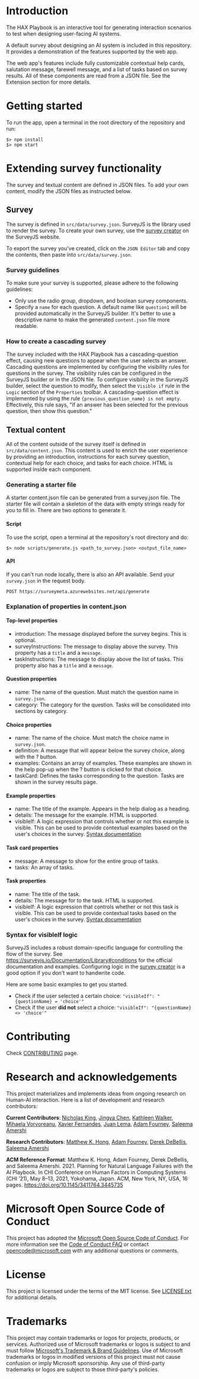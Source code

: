 # Introduction

The HAX Playbook is an interactive tool for generating interaction scenarios to test when designing
user-facing AI systems.

A default survey about designing an AI system is included in this repository. It provides a 
demonstration of the features supported by the web app.

The web app's features include fully customizable contextual help cards, salutation message,
farewell message, and a list of tasks based on survey results. All of these components are read
from a JSON file. See the Extension section for more details.

# Getting started

To run the app, open a terminal in the root directory of the repository and run:

```
$> npm install
$> npm start
```

# Extending survey functionality

The survey and textual content are defined in JSON files. To add your own content, modify the JSON files
as instructed below.

## Survey

The survey is defined in `src/data/survey.json`. SurveyJS is the library used to render
the survey. To create your own survey, use the [survey creator](https://surveyjs.io/create-survey) on the SurveyJS website.

To export the survey you've created, click on the `JSON Editor` tab and copy the contents, then paste into `src/data/survey.json`. 

### Survey guidelines
To make sure your survey is supported, please adhere to the following guidelines:
- Only use the radio group, dropdown, and boolean survey components.
- Specify a `name` for each question. A default name like `question1` will be provided automatically in the SurveyJS builder. It's better to use a descriptive name to make the generated `content.json` file more readable.

### How to create a cascading survey
The survey included with the HAX Playbook has a cascading-question effect, causing new questions to appear when the user selects an answer.
Cascading questions are implemented by configuring the visibility rules for questions in the survey.
The visibility rules can be configured in the SurveyJS builder or in the JSON file.
To configure visibility in the SurveyJS builder, select the question to modify, then select the `Visible if` rule in the `Logic` section of the `Properties` toolbar.
A cascading-question effect is implemented by using the rule `{previous_question_name} is not empty`.
Effectively, this rule says, "if an answer has been selected for the previous question, then show this question."


## Textual content

All of the content outside of the survey itself is defined in `src/data/content.json`. This content is used to enrich the user experience
by providing an introduction, instructions for each survey question, contextual help for each choice, and tasks for each choice. HTML is supported inside each component.

### Generating a starter file
A starter content.json file can be generated from a survey.json file. The starter file will contain a skeleton of the data with empty strings
ready for you to fill in. There are two options to generate it.

#### Script
To use the script, open a terminal at the repository's root directory and do:

```
$> node scripts/generate.js <path_to_survey.json> <output_file_name>
```

#### API
If you can't run node locally, there is also an API available. Send your `survey.json` in the request body.

`POST https://surveymeta.azurewebsites.net/api/generate`

### Explanation of properties in content.json

#### Top-level properties
- introduction: The message displayed before the survey begins. This is optional.
- surveyInstructions: The message to display above the survey. This property has a `title` and a `message`.
- taskInstructions: The message to display above the list of tasks. This property also has a `title` and a `message`.

#### Question properties
- name: The name of the question. Must match the question name in `survey.json`.
- category: The category for the question. Tasks will be consolidated into sections by category.

#### Choice properties
- name: The name of the choice. Must match the choice name in `survey.json`.
- definition: A message that will appear below the survey choice, along with the ? button.
- examples: Contains an array of examples. These examples are shown in the help pop-up when the ? button is clicked for that choice.
- taskCard: Defines the tasks corresponding to the question. Tasks are shown in the survey results page.

#### Example properties
- name: The title of the example. Appears in the help dialog as a heading.
- details: The message for the example. HTML is supported.
- visibleIf: A logic expression that controls whether or not this example is visible. This can be used to provide contextual examples based on the user's choices in the survey. [Syntax documentation](#syntax-for-visibleif-logic)

#### Task card properties
- message: A message to show for the entire group of tasks.
- tasks: An array of tasks.

#### Task properties
- name: The title of the task.
- details: The message for to the task. HTML is supported.
- visibleIf: A logic expression that controls whether or not this task is visible. This can be used to provide contextual tasks based on the user's choices in the survey. [Syntax documentation](#syntax-for-visibleif-logic)

### Syntax for visibleIf logic
SurveyJS includes a robust domain-specific language for controlling the flow of the survey. See https://surveyjs.io/Documentation/Library#conditions for the official documentation and examples. Configuring logic in the [survey creator](https://surveyjs.io/create-survey) is a good option if you don't want to handwrite code.

Here are some basic examples to get you started.
- Check if the user selected a certain choice: `"visibleIf": "{questionName} = 'choice'"`
- Check if the user **did not** select a choice: `"visibleIf": "{questionName} <> 'choice'"`

# Contributing

Check [CONTRIBUTING](CONTRIBUTING.md) page.

# Research and acknowledgements 
This project materializes and implements ideas from ongoing research on Human-AI interaction. Here is a list of development and research contributors:

**Current Contributors**: [Nicholas King](https://www.nickbking.com/), [Jingya Chen](https://www.jingyachen.net/), [Kathleen Walker](https://www.linkedin.com/in/kathleenedits/), [Mihaela Vorvoreanu](https://mihaelav.com/), [Xavier Fernandes](https://www.linkedin.com/in/praphat-xavier-fernandes-86574814/), [Juan Lema](http://juanlema.com), [Adam Fourney](https://www.adamfourney.com/),  [Saleema Amershi](https://www.linkedin.com/in/saleema-amershi/)

**Research Contributors**: [Matthew K. Hong](https://www.matthewkhong.com/), [Adam Fourney](https://www.adamfourney.com/), [Derek DeBellis](https://www.linkedin.com/in/derekdebellis/), [Saleema Amershi](https://www.linkedin.com/in/saleema-amershi/)

**ACM Reference Format**:
Matthew K. Hong, Adam Fourney, Derek DeBellis, and Saleema Amershi. 2021. Planning for Natural Language Failures with the AI
Playbook. In CHI Conference on Human Factors in Computing Systems (CHI ’21), May 8–13, 2021, Yokohama, Japan. ACM, New York,
NY, USA, 16 pages. https://doi.org/10.1145/3411764.3445735

# Microsoft Open Source Code of Conduct

This project has adopted the [Microsoft Open Source Code of Conduct](https://opensource.microsoft.com/codeofconduct/).
For more information see the [Code of Conduct FAQ](https://opensource.microsoft.com/codeofconduct/faq/)
or contact [opencode@microsoft.com](mailto:opencode@microsoft.com) with any additional questions or comments.

# License

This project is licensed under the terms of the MIT license. See [LICENSE.txt](LICENSE.txt) for additional details.

# Trademarks

This project may contain trademarks or logos for projects, products, or services. Authorized use of Microsoft trademarks or logos is subject to and must follow [Microsoft's Trademark & Brand Guidelines](https://www.microsoft.com/en-us/legal/intellectualproperty/trademarks/usage/general). Use of Microsoft trademarks or logos in modified versions of this project must not cause confusion or imply Microsoft sponsorship. Any use of third-party trademarks or logos are subject to those third-party's policies.
